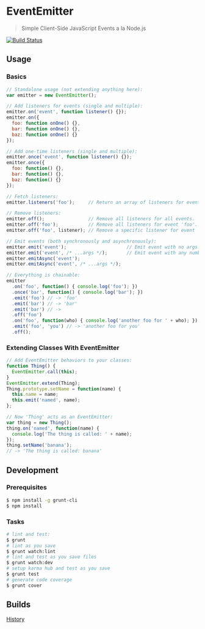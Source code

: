 EventEmitter
============

> Simple Client-Side JavaScript Events a la Node.js

[![Build Status](https://travis-ci.org/mccalltd/EventEmitter.png)](https://travis-ci.org/mccalltd/EventEmitter)


Usage
-----

### Basics

```javascript
// Standalone usage (not extending anything here):
var emitter = new EventEmitter();

// Add listeners for events (single and multiple):
emitter.on('event', function listener() {});
emitter.on({
  foo: function onOne() {},
  bar: function onOne() {},
  baz: function onOne() {}
});

// Add one-time listeners (single and multiple):
emitter.once('event', function listener() {});
emitter.once({
  foo: function() {},
  bar: function() {},
  baz: function() {}
});

// Fetch listeners:
emitter.listeners('foo');     // Return an array of listeners for event 'foo'.

// Remove listeners:
emitter.off();                // Remove all listeners for all events.
emitter.off('foo');           // Remove all listeners for event 'foo'.
emitter.off('foo', listener); // Remove a specific listener for event 'foo'.

// Emit events (both synchronously and asynchronously):
emitter.emit('event');                      // Emit event with no args.
emitter.emit('event', /* ...args */);       // Emit event with any number of args.
emitter.emitAsync('event');
emitter.emitAsync('event', /* ...args */);

// Everything is chainable:
emitter
  .on('foo', function() { console.log('foo'); })
  .once('bar', function() { console.log('bar'); })
  .emit('foo') // -> 'foo'
  .emit('bar') // -> 'bar'
  .emit('bar') // ->
  .off('foo')
  .on('foo', function(who) { console.log('another foo for ' + who); })
  .emit('foo', 'you') // -> 'another foo for you'
  .off();
```

### Extending Classes With EventEmitter

```javascript
// Add EventEmitter behaviors to your classes:
function Thing() {
  EventEmitter.call(this);
}
EventEmitter.extend(Thing);
Thing.prototype.setName = function(name) {
  this.name = name;
  this.emit('named', name);
};

// Now 'Thing' acts as an EventEmitter:
var thing = new Thing();
thing.on('named', function(name) {
  console.log('The thing is called: ' + name);
});
thing.setName('banana');
// -> 'The thing is called: banana'
```


Development
------------

### Prerequisites

```bash
$ npm install -g grunt-cli
$ npm install
```

### Tasks

```bash
# lint and test:
$ grunt
# lint as you save
$ grunt watch:lint
# lint and test as you save files
$ grunt watch:dev
# setup karma hub and test as you save
$ grunt test
# generate code coverage
$ grunt cover
```


Builds
------

[History](https://travis-ci.org/mccalltd/EventEmitter/builds)
